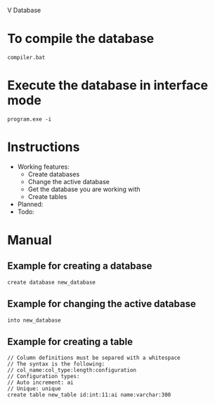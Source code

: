 V Database

# To compile the database
`compiler.bat`

# Execute the database in interface mode
`program.exe -i`

# Instructions
+ Working features: 
  + Create databases
  + Change the active database
  + Get the database you are working with
  + Create tables
+ Planned: 
+ Todo: 
# Manual

## Example for creating a database
`create database new_database`

## Example for changing the active database
`into new_database`

## Example for creating a table
```agsl
// Column definitions must be separed with a whitespace
// The syntax is the following:
// col_name:col_type:length:configuration
// Configuration types:
// Auto increment: ai
// Unique: unique
create table new_table id:int:11:ai name:varchar:300
```